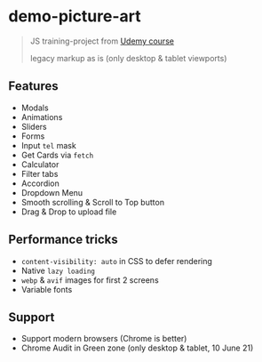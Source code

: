 # demo-picture-art

> JS training-project from [Udemy course](https://www.udemy.com/course/javascript_practice/)
>
> legacy markup as is (only desktop & tablet viewports)

## Features

- Modals
- Animations
- Sliders
- Forms
- Input `tel` mask
- Get Cards via `fetch`
- Calculator
- Filter tabs
- Accordion
- Dropdown Menu
- Smooth scrolling & Scroll to Top button
- Drag & Drop to upload file

## Performance tricks

- `content-visibility: auto` in CSS to defer rendering
- Native `lazy loading`
- `webp` & `avif` images for first 2 screens
- Variable fonts

## Support

- Support modern browsers (Chrome is better)
- Chrome Audit in Green zone (only desktop & tablet, 10 June 21)
